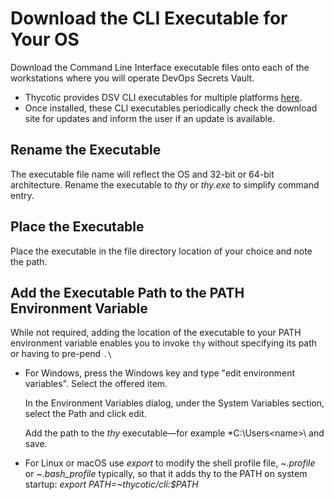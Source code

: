 [title]: # (Download the CLI)
[tags]: # (DevOps Secrets Vault,DSV,)
[priority]: # (2200)

# Download the CLI Executable for Your OS

Download the Command Line Interface executable files onto each of the workstations where you will operate DevOps Secrets Vault. 

* Thycotic provides DSV CLI executables for multiple platforms [here](https://dsv.thycotic.com/downloads).
* Once installed, these CLI executables periodically check the download site for updates and inform the user if an update is available.

## Rename the Executable

The executable file name will reflect the OS and 32-bit or 64-bit architecture. Rename the executable to *thy* or *thy.exe* to simplify command entry.

## Place the Executable

Place the executable in the file directory location of your choice and note the path.

## Add the Executable Path to the PATH Environment Variable

While not required, adding the location of the executable to your PATH environment variable enables you to invoke `thy` without specifying its path or having to pre-pend `.\`

* For Windows, press the Windows key and type "edit environment variables". Select the offered item.

  In the Environment Variables dialog, under the System Variables section, select the Path and click edit.  

  Add the path to the *thy* executable—for example *C:\Users\<name>\ and save.

* For Linux or macOS use *export* to modify the shell profile file, *~.profile* or *~.bash_profile* typically, so that it adds thy to the PATH on system startup:  *export PATH=~thycotic/cli:$PATH*